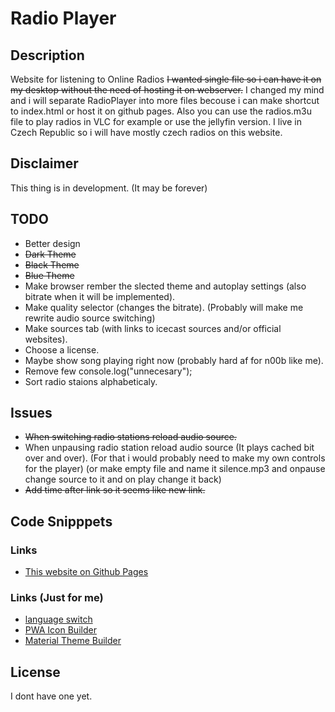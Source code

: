 # Radio Player
## Description
Website for listening to Online Radios
~~I wanted single file so i can have it on my desktop without the need of hosting it on webserver.~~ I changed my mind and i will separate RadioPlayer into more files becouse i can make shortcut to index.html or host it on github pages. Also you can use the radios.m3u file to play radios in VLC for example or use the jellyfin version. I live in Czech Republic so i will have mostly czech radios on this website.

## Disclaimer
This thing is in development. (It may be forever)

## TODO
- Better design
- ~~Dark Theme~~
- ~~Black Theme~~
- ~~Blue Theme~~
- Make browser rember the slected theme and autoplay settings (also bitrate when it will be implemented).
- Make quality selector (changes the bitrate). (Probably will make me rewrite audio source switching)
- Make sources tab (with links to icecast sources and/or official websites).
- Choose a license.
- Maybe show song playing right now (probably hard af for n00b like me).
- Remove few console.log("unnecesary");
- Sort radio staions alphabeticaly.

## Issues
- ~~When switching radio stations reload audio source.~~
- When unpausing radio station reload audio source (It plays cached bit over and over). (For that i would probably need to make my own controls for the player) (or make empty file and name it silence.mp3 and onpause change source to it and on play change it back)
- ~~Add time after link so it seems like new link.~~

## Code Snipppets

### Links
- [This website on Github Pages](https://miraficus.github.io/RadioPlayer/)

### Links (Just for me)
- [language switch](https://www.google.com/search?q=javascript+language+switch&hl=cs&source=hp&ei=K6S9YonFAdT1gQab7KmwAg&iflsig=AJiK0e8AAAAAYr2yO0TX0iXic_dyw-Rj01IMeEqSGGCY&oq=javascrpit+lang&gs_lcp=Cgdnd3Mtd2l6EAEYBTIECAAQDTIECAAQDTIECAAQDTIECAAQDTIECAAQDTIECAAQDTIGCAAQHhAWMgYIABAeEBYyBggAEB4QFjIGCAAQHhAWOgoIABDqAhC0AhBDOhAILhDHARDRAxDqAhC0AhBDOhQIABDqAhC0AhCKAxC3AxDUAxDlAjoFCC4QgAQ6CwgAEIAEELEDEIMBOg4ILhCABBCxAxDHARCjAjoICC4QgAQQsQM6CAgAEIAEELEDOggILhCxAxCDAToLCC4QgAQQsQMQgwE6BAgAEEM6BAguEEM6BwgAELEDEEM6DgguEIAEELEDEIMBENQCOgUIABCABDoECAAQCkoFCDsSATFQqQRYkjVghFBoAHAAeACAAdUCiAGFD5IBCDExLjIuMi4xmAEAoAEBsAEK&sclient=gws-wiz)
- [PWA Icon Builder](https://www.pwabuilder.com/imageGenerator)
- [Material Theme Builder](https://material-foundation.github.io/material-theme-builder/)

## License
I dont have one yet.

